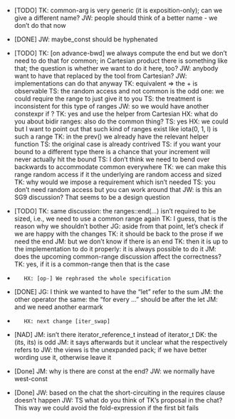 - [TODO] TK: common-arg is very generic (it is exposition-only); can we give a different name?
	 JW: people should think of a better name - we don’t do that now
- [DONE] JW: maybe_const should be hyphenated
- [TODO] TK: [on advance-bwd] we always compute the end but we don’t need to do that for common; in Cartesian product there is something like that; the question is whether we want to do it here, too?
         JW: anybody want to have that replaced by the tool from Cartesian?
         JW: implementations can do that anyway
         TK: equivalent => the + is observable
         TS: the random access and not common is the odd one: we could require the range to just give it to you
         TS: the treatment is inconsistent for this type of ranges
         JW: so we would have another constexpr if ?
         TK: yes and use the helper from Cartesian
         HX: what do you about bidir ranges: also do the common thing?
         TS: yes
         HX: we could but I want to point out that such kind of ranges exist like iota(0, 1, l) is such a range
         TK: in the prev() we already have the relevant helper function
         TS: the original case is already contrived
         TS: if you want your bound to a different type there is a chance that your increment will never actually hit the bound
         TS: I don’t think we need to bend over backwards to accommodate common everywhere
         TK: we can make this range random access if it the underlying are random access and sized
         TK: why would we impose a requirement which isn’t needed
         TS: you don’t need random access but you can work around that
         JW: is this an SG9 discussion? That seems to be a design question
- [TODO] TK: same discussion: the ranges::end(...) isn’t required to be sized, i.e., we need to use a common range again
         TK: I guess, that is the reason why we shouldn’t bother
         JG: aside from that point, let’s check if we are happy with the changes
         TK: it should be back to the prose if we need the end
         JM: but we don’t know if there is an end
         TK: then it is up to the implementation to do it properly: it is always possible to do it
         JM: does the upcoming common-range discussion affect the correctness?
         TK: yes, if it is a common-range then that is the case
-        HX: [op-] We rephrased the whole specification
- [DONE] JG: I think we wanted to have the “let” refer to the sum
         JM: the other operator the same: the “for every …” should be after the let
         JM: and we need another earmark
-        HX: next change [iter_swap]
- [NAD]  JM: isn’t there iterator_reference_t instead of iterator_t
         DK: the (its, its) is odd
         JM: it says afterwards but it unclear what the respectively refers to
         JW: the views is the unexpanded pack; if we have better wording use it, otherwise leave it
- [Done] JM: why is there are const at the end?
         JW: we normally have west-const

- [Done] JW: based on the chat the short-circuiting in the requires clause doesn’t happen
         JW: TS what do you think of TK’s proposal in the chat? This way we could avoid the fold-expression if the first bit fails
